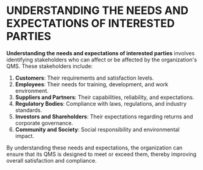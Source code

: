 # UNDERSTANDING THE NEEDS AND EXPECTATIONS OF INTERESTED PARTIES

**Understanding the needs and expectations of interested parties** involves identifying stakeholders who can affect or be affected by the organization's QMS. These stakeholders include:

1. **Customers**: Their requirements and satisfaction levels.
2. **Employees**: Their needs for training, development, and work environment.
3. **Suppliers and Partners**: Their capabilities, reliability, and expectations.
4. **Regulatory Bodies**: Compliance with laws, regulations, and industry standards.
5. **Investors and Shareholders**: Their expectations regarding returns and corporate governance.
6. **Community and Society**: Social responsibility and environmental impact.

By understanding these needs and expectations, the organization can ensure that its QMS is designed to meet or exceed them, thereby improving overall satisfaction and compliance.
